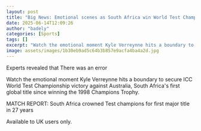 ```yaml
---
layout: post
title: "Big News: Emotional scenes as South Africa win World Test Championship"
date: 2025-06-14T12:09:26
author: "badely"
categories: [Sports]
tags: []
excerpt: "Watch the emotional moment Kyle Verreynne hits a boundary to secure ICC World Test Championship victory against Australia, South Africa's first title "
image: assets/images/1b30eb9ad5c64b3b857e9acfa4ba4a2d.jpg
---
```


Experts revealed that There was an error

Watch the emotional moment Kyle Verreynne hits a boundary to secure ICC World Test Championship victory against Australia, South Africa's first global title since winning the 1998 Champions Trophy.

MATCH REPORT: South Africa crowned Test champions for first major title in 27 years

Available to UK users only.


